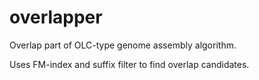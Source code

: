 overlapper
==========

Overlap part of OLC-type genome assembly algorithm.

Uses FM-index and suffix filter to find overlap candidates.
